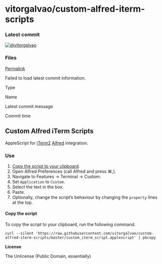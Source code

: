 # vitorgalvao/custom-alfred-iterm-scripts

### Latest commit

 [![@vitorgalvao](https://avatars.githubusercontent.com/u/1699443?s=48&v=4)](https://github.com/vitorgalvao)

### Files <a id="files"></a>

[Permalink](vitorgalvao-custom-alfred-iterm-scripts.md)

 Failed to load latest commit information.

Type

Name

Latest commit message

Commit time

## Custom Alfred iTerm Scripts

AppleScript for [iTerm2](https://iterm2.com/) [Alfred](https://www.alfredapp.com/) integration.

### Use

1. [Copy the script to your clipboard](vitorgalvao-custom-alfred-iterm-scripts.md#copy-the-script).
2. Open Alfred Preferences \(call Alfred and press ⌘,\).
3. Navigate to Features → Terminal → Custom.
4. Set `Application` to `Custom`.
5. Select the text in the box.
6. Paste.
7. Optionally, change the script’s behaviour by changing the `property` lines at the top.

#### Copy the script

To copy the script to your clipboard, run the following command.

```text
curl --silent 'https://raw.githubusercontent.com/vitorgalvao/custom-alfred-iterm-scripts/master/custom_iterm_script.applescript' | pbcopy
```

**License**

The Unlicense \(Public Domain, essentially\)

